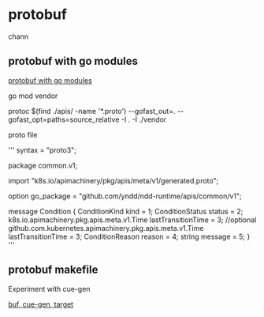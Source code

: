 # protobuf

chann

## protobuf with go modules

[protobuf with go modules](https://stepan.wtf/importing-protobuf-with-go-modules/)

go mod vendor

protoc $(find ./apis/ -name '*.proto') --gofast_out=. --gofast_opt=paths=source_relative -I . -I ./vendor 

proto file

'''
syntax = "proto3";

package common.v1;

import "k8s.io/apimachinery/pkg/apis/meta/v1/generated.proto";

option go_package = "github.com/yndd/ndd-runtime/apis/common/v1";

message Condition {
    ConditionKind kind = 1;
    ConditionStatus status = 2;
    k8s.io.apimachinery.pkg.apis.meta.v1.Time lastTransitionTime = 3;
    //optional github.com.kubernetes.apimachinery.pkg.apis.meta.v1.Time lastTransitionTime = 3;
    ConditionReason reason = 4;
    string message = 5;
}
'''

## protobuf makefile

Experiment with cue-gen

[buf, cue-gen, target](https://github.com/henderiw/cue-gen-target-with-buf)